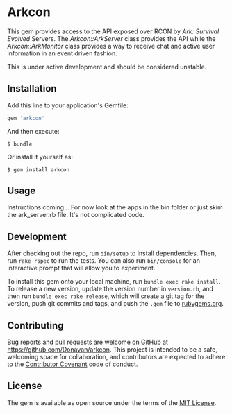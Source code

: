 # Arkcon

This gem provides access to the API exposed over RCON by *Ark: Survival Evolved* Servers.  The *Arkcon::ArkServer* class provides the API while the *Arkcon::ArkMonitor* class provides a way to receive chat and active user information in an event driven fashion.

This is under active development and should be considered unstable.

## Installation

Add this line to your application's Gemfile:

```ruby
gem 'arkcon'
```

And then execute:

    $ bundle

Or install it yourself as:

    $ gem install arkcon

## Usage

Instructions coming...  For now look at the apps in the bin folder or just skim the ark_server.rb file.  It's not complicated code.

## Development

After checking out the repo, run `bin/setup` to install dependencies. Then, run `rake rspec` to run the tests. You can also run `bin/console` for an interactive prompt that will allow you to experiment.

To install this gem onto your local machine, run `bundle exec rake install`. To release a new version, update the version number in `version.rb`, and then run `bundle exec rake release`, which will create a git tag for the version, push git commits and tags, and push the `.gem` file to [rubygems.org](https://rubygems.org).

## Contributing

Bug reports and pull requests are welcome on GitHub at https://github.com/Donavan/arkcon. This project is intended to be a safe, welcoming space for collaboration, and contributors are expected to adhere to the [Contributor Covenant](http://contributor-covenant.org) code of conduct.


## License

The gem is available as open source under the terms of the [MIT License](http://opensource.org/licenses/MIT).

